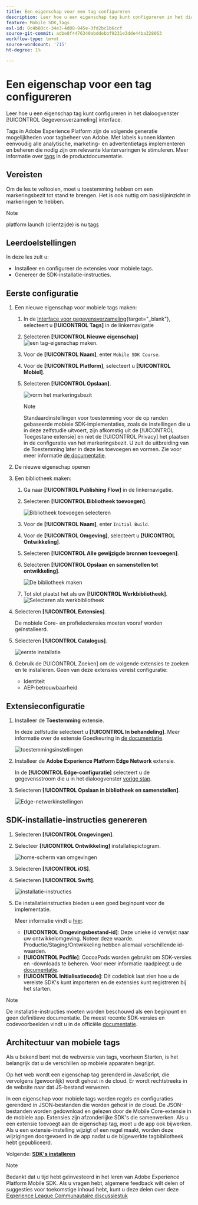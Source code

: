 ```yaml
---
title: Een eigenschap voor een tag configureren
description: Leer hoe u een eigenschap tag kunt configureren in het dialoogvenster [!UICONTROL Gegevensverzameling] interface.
feature: Mobile SDK,Tags
exl-id: 0c4b00cc-34e3-4d08-945e-3fd2bc1b6ccf
source-git-commit: adbe8f4476340abddebbf9231e3dde44ba328063
workflow-type: tm+mt
source-wordcount: '715'
ht-degree: 1%

---
```


# Een eigenschap voor een tag configureren

Leer hoe u een eigenschap tag kunt configureren in het dialoogvenster [!UICONTROL Gegevensverzameling] interface.

Tags in Adobe Experience Platform zijn de volgende generatie mogelijkheden voor tagbeheer van Adobe. Met labels kunnen klanten eenvoudig alle analytische, marketing- en advertentietags implementeren en beheren die nodig zijn om relevante klantervaringen te stimuleren. Meer informatie over [tags](https://experienceleague.adobe.com/docs/experience-platform/tags/home.html?lang=nl) in de productdocumentatie.

## Vereisten

Om de les te voltooien, moet u toestemming hebben om een markeringsbezit tot stand te brengen. Het is ook nuttig om basislijninzicht in markeringen te hebben.

>[!NOTE]
>
> platform launch (clientzijde) is nu [tags](https://experienceleague.adobe.com/docs/experience-platform/tags/home.html?lang=en)

## Leerdoelstellingen

In deze les zult u:

* Installeer en configureer de extensies voor mobiele tags.
* Genereer de SDK-installatie-instructies.

## Eerste configuratie

1. Een nieuwe eigenschap voor mobiele tags maken:
   1. In de [Interface voor gegevensverzameling](https://experience.adobe.com/data-collection/){target="_blank"}, selecteert u **[!UICONTROL Tags]** in de linkernavigatie
   1. Selecteren **[!UICONTROL Nieuwe eigenschap]**
      ![een tag-eigenschap maken](assets/mobile-tags-new-property.png).
   1. Voor de **[!UICONTROL Naam]**, enter `Mobile SDK Course`.
   1. Voor de **[!UICONTROL Platform]**, selecteert u **[!UICONTROL Mobiel]**.
   1. Selecteren  **[!UICONTROL Opslaan]**.

      ![vorm het markeringsbezit](assets/mobile-tags-property-config.png)

      >[!NOTE]
      >
      > Standaardinstellingen voor toestemming voor de op randen gebaseerde mobiele SDK-implementaties, zoals de instellingen die u in deze zelfstudie uitvoert, zijn afkomstig uit de [!UICONTROL Toegestane extensie] en niet de [!UICONTROL Privacy] het plaatsen in de configuratie van het markeringsbezit. U zult de uitbreiding van de Toestemming later in deze les toevoegen en vormen. Zie voor meer informatie [de documentatie](https://developer.adobe.com/client-sdks/documentation/privacy-and-gdpr/).


1. De nieuwe eigenschap openen
1. Een bibliotheek maken:

   1. Ga naar **[!UICONTROL Publishing Flow]** in de linkernavigatie.
   1. Selecteren **[!UICONTROL Bibliotheek toevoegen]**.

      ![Bibliotheek toevoegen selecteren](assets/mobile-tags-create-library.png)

   1. Voor de **[!UICONTROL Naam]**, enter `Initial Build`.
   1. Voor de **[!UICONTROL Omgeving]**, selecteert u **[!UICONTROL Ontwikkeling]**.
   1. Selecteren  **[!UICONTROL Alle gewijzigde bronnen toevoegen]**.
   1. Selecteren **[!UICONTROL Opslaan en samenstellen tot ontwikkeling]**.

      ![De bibliotheek maken](assets/mobile-tags-save-library.png)

   1. Tot slot plaatst het als uw **[!UICONTROL Werkbibliotheek]**.
      ![Selecteren als werkbibliotheek](assets/mobile-tags-working-library.png)
1. Selecteren **[!UICONTROL Extensies]**.

   De mobiele Core- en profielextensies moeten vooraf worden geïnstalleerd.

1. Selecteren **[!UICONTROL Catalogus]**.

   ![eerste installatie](assets/mobile-tags-starting.png)

1. Gebruik de [!UICONTROL Zoeken] om de volgende extensies te zoeken en te installeren. Geen van deze extensies vereist configuratie:
   * Identiteit
   * AEP-betrouwbaarheid

## Extensieconfiguratie

1. Installeer de **Toestemming** extensie.

   In deze zelfstudie selecteert u **[!UICONTROL In behandeling]**. Meer informatie over de extensie Goedkeuring in [de documentatie](https://developer.adobe.com/client-sdks/documentation/consent-for-edge-network/).

   ![toestemmingsinstellingen](assets/mobile-tags-extension-consent.png)

1. Installeer de **Adobe Experience Platform Edge Network** extensie.

   In de **[!UICONTROL Edge-configuratie]** selecteert u de gegevensstroom die u in het dialoogvenster [vorige stap](create-datastream.md).

1. Selecteren **[!UICONTROL Opslaan in bibliotheek en samenstellen]**.

   ![Edge-netwerkinstellingen](assets/mobile-tags-extension-edge.png)


## SDK-installatie-instructies genereren

1. Selecteren **[!UICONTROL Omgevingen]**.

1. Selecteer **[!UICONTROL Ontwikkeling]** installatiepictogram.

   ![home-scherm van omgevingen](assets/mobile-tags-environments.png)

1. Selecteren **[!UICONTROL iOS]**.

1. Selecteren **[!UICONTROL Swift]**.

   ![installatie-instructies](assets/mobile-tags-install-instructions.png)

1. De installatieinstructies bieden u een goed beginpunt voor de implementatie.

   Meer informatie vindt u [hier](https://developer.adobe.com/client-sdks/documentation/getting-started/get-the-sdk/).

   * **[!UICONTROL Omgevingsbestand-id]**: Deze unieke id verwijst naar uw ontwikkelomgeving. Noteer deze waarde. Productie/Staging/Ontwikkeling hebben allemaal verschillende id-waarden.
   * **[!UICONTROL Podfile]**: CocoaPods worden gebruikt om SDK-versies en -downloads te beheren. Voor meer informatie raadpleegt u de [documentatie](https://cocoapods.org/).
   * **[!UICONTROL Initialisatiecode]**: Dit codeblok laat zien hoe u de vereiste SDK&#39;s kunt importeren en de extensies kunt registreren bij het starten.

>[!NOTE]
>De installatie-instructies moeten worden beschouwd als een beginpunt en geen definitieve documentatie. De meest recente SDK-versies en codevoorbeelden vindt u in de officiële [documentatie](https://developer.adobe.com/client-sdks/documentation/).

## Architectuur van mobiele tags

Als u bekend bent met de webversie van tags, voorheen Starten, is het belangrijk dat u de verschillen op mobiele apparaten begrijpt.

Op het web wordt een eigenschap tag gerenderd in JavaScript, die vervolgens (gewoonlijk) wordt gehost in de cloud. Er wordt rechtstreeks in de website naar dat JS-bestand verwezen.

In een eigenschap voor mobiele tags worden regels en configuraties gerenderd in JSON-bestanden die worden gehost in de cloud. De JSON-bestanden worden gedownload en gelezen door de Mobile Core-extensie in de mobiele app. Extensies zijn afzonderlijke SDK&#39;s die samenwerken. Als u een extensie toevoegt aan de eigenschap tag, moet u de app ook bijwerken. Als u een extensie-instelling wijzigt of een regel maakt, worden deze wijzigingen doorgevoerd in de app nadat u de bijgewerkte tagbibliotheek hebt gepubliceerd.

Volgende: **[SDK&#39;s installeren](install-sdks.md)**

>[!NOTE]
>
>Bedankt dat u tijd hebt geïnvesteerd in het leren van Adobe Experience Platform Mobile SDK. Als u vragen hebt, algemene feedback wilt delen of suggesties voor toekomstige inhoud hebt, kunt u deze delen over deze [Experience League Communautaire discussiestuk](https://experienceleaguecommunities.adobe.com/t5/adobe-experience-platform-launch/tutorial-discussion-implement-adobe-experience-cloud-in-mobile/td-p/443796)
